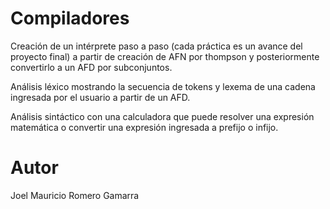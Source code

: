 # Compiladores

Creación de un intérprete paso a paso (cada práctica es un avance del proyecto final) a partir de creación de AFN por thompson y posteriormente convertirlo a un AFD por subconjuntos.

Análisis léxico mostrando la secuencia de tokens y lexema de una cadena ingresada por el usuario a partir de un AFD.

Análisis sintáctico con una calculadora que puede resolver una expresión matemática o convertir una expresión ingresada a prefijo o infijo.

# Autor 

Joel Mauricio Romero Gamarra
